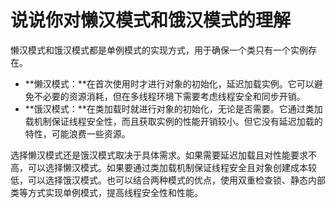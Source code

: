 # 说说你对懒汉模式和饿汉模式的理解

懒汉模式和饿汉模式都是单例模式的实现方式，用于确保一个类只有一个实例存在。

+ **懒汉模式：**在首次使用时才进行对象的初始化，延迟加载实例。它可以避免不必要的资源消耗，但在多线程环境下需要考虑线程安全和同步开销。
+ **饿汉模式：**在类加载时就进行对象的初始化，无论是否需要。它通过类加载机制保证线程安全性，而且获取实例的性能开销较小。但它没有延迟加载的特性，可能浪费一些资源。

选择懒汉模式还是饿汉模式取决于具体需求。如果需要延迟加载且对性能要求不高，可以选择懒汉模式。如果要通过类加载机制保证线程安全且对象创建成本较低，可以选择饿汉模式。也可以结合两种模式的优点，使用双重检查锁、静态内部类等方式实现单例模式，提高线程安全性和性能。
